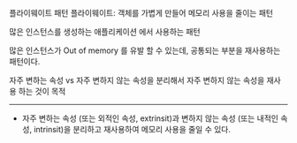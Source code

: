 플라이웨이트 패턴 플라이웨이트: 객체를 가볍게 만들어 메모리 사용을 줄이는 패턴

많은 인스턴스를 생성하는 애플리케이션 에서 사용하는 패턴

많은 인스턴스가 Out of memory 를 유발 할 수 있는데, 공통되는 부분을 재사용하는 패턴이다.

자주 변하는 속성 vs 자주 변하지 않는 속성을 분리해서 자주 변하지 않는 속성을 재사용 하는 것이 목적

---

- 자주 변하는 속성 (또는 외적인 속성, extrinsit)과 변하지 않는 속성 (또는 내적인 속성, intrinsit)을 
분리하고 재사용하여 메모리 사용을 줄일 수 있다.


